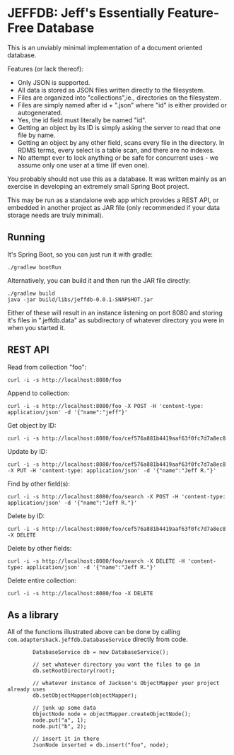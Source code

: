 # JEFFDB: Jeff's Essentially Feature-Free Database

This is an unviably minimal implementation of a document oriented database.

Features (or lack thereof):

* Only JSON is supported.
* All data is stored as JSON files written directly to the filesystem. 
* Files are organized into "collections",ie., directories on the filesystem.
* Files are simply named after id + ".json" where "id" is either provided or autogenerated.
* Yes, the id field must literally be named "id".
* Getting an object by its ID is simply asking the server to read that one file by name.
* Getting an object by any other field, scans every file in the directory. In RDMS terms, every select is a table scan, and there are no indexes.
* No attempt ever to lock anything or be safe for concurrent uses - we assume only one user at a time (if even one).

You probably should not use this as a database. It was written mainly as an exercise in
developing an extremely small Spring Boot project.

This may be run as a standalone web app which provides a REST API, or embedded in another project as JAR file (only recommended if your data storage needs are truly minimal).

## Running

It's Spring Boot, so you can just run it with gradle:

```
./gradlew bootRun
```

Alternatively, you can build it and then run the JAR file directly:

```
./gradlew build
java -jar build/libs/jeffdb-0.0.1-SNAPSHOT.jar
```

Either of these will result in an instance listening on port 8080 and storing it's files in ".jeffdb.data" as subdirectory of whatever directory you were in when you started it.

## REST API

Read from collection "foo":

```
curl -i -s http://localhost:8080/foo
```

Append to collection:

```
curl -i -s http://localhost:8080/foo -X POST -H 'content-type: application/json' -d '{"name":"jeff"}'
```

Get object by ID:

```
curl -i -s http://localhost:8080/foo/cef576a881b4419aaf63f0fc7d7a8ec8
```

Update by ID:

```
curl -i -s http://localhost:8080/foo/cef576a881b4419aaf63f0fc7d7a8ec8 -X PUT -H 'content-type: application/json' -d '{"name":"Jeff R."}'
```

Find by other field(s):

```
curl -i -s http://localhost:8080/foo/search -X POST -H 'content-type: application/json' -d '{"name":"Jeff R."}'
```

Delete by ID:

```
curl -i -s http://localhost:8080/foo/cef576a881b4419aaf63f0fc7d7a8ec8 -X DELETE
```

Delete by other fields:

```
curl -i -s http://localhost:8080/foo/search -X DELETE -H 'content-type: application/json' -d '{"name":"Jeff R."}'
```

Delete entire collection:

```
curl -i -s http://localhost:8080/foo -X DELETE
```

## As a library

All of the functions illustrated above can be done by calling `com.adaptershack.jeffdb.DatabaseService` directly from code.

```
		DatabaseService db = new DatabaseService();
		
		// set whatever directory you want the files to go in
		db.setRootDirectory(root);
		
		// whatever instance of Jackson's ObjectMapper your project already uses
		db.setObjectMapper(objectMapper);

		// junk up some data
		ObjectNode node = objectMapper.createObjectNode();
		node.put("a", 1);
		node.put("b", 2);

		// insert it in there
		JsonNode inserted = db.insert("foo", node);
```
